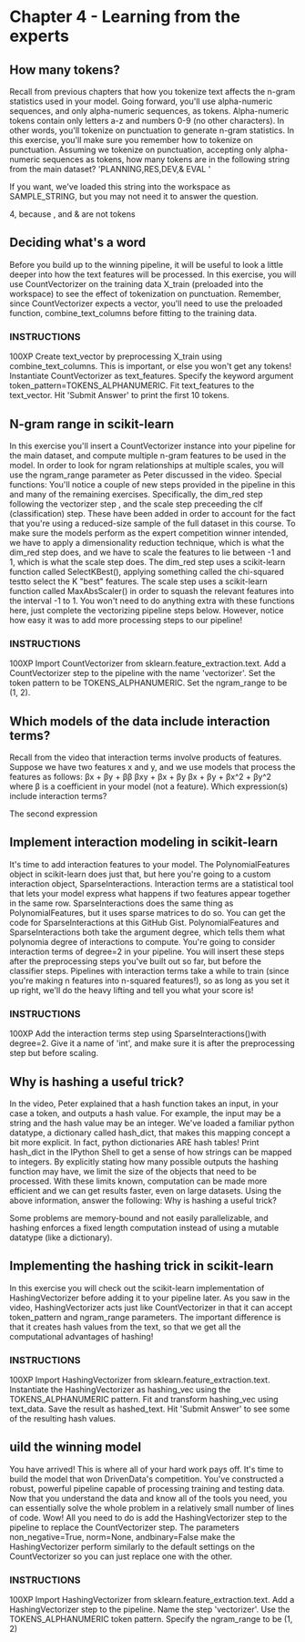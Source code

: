 # Chapter 4 - Learning from the experts

## How many tokens?
Recall from previous chapters that how you tokenize text affects the n-gram statistics used in your model.
Going forward, you'll use alpha-numeric sequences, and only alpha-numeric sequences, as tokens. Alpha-numeric tokens contain only letters a-z and numbers 0-9 (no other characters). In other words, you'll tokenize on punctuation to generate n-gram statistics.
In this exercise, you'll make sure you remember how to tokenize on punctuation.
Assuming we tokenize on punctuation, accepting only alpha-numeric sequences as tokens, how many tokens are in the following string from the main dataset?
'PLANNING,RES,DEV,& EVAL      '


If you want, we've loaded this string into the workspace as SAMPLE_STRING, but you may not need it to answer the question.

4, because , and & are not tokens


## Deciding what's a word
Before you build up to the winning pipeline, it will be useful to look a little deeper into how the text features will be processed.
In this exercise, you will use CountVectorizer on the training data X_train (preloaded into the workspace) to see the effect of tokenization on punctuation.
Remember, since CountVectorizer expects a vector, you'll need to use the preloaded function, combine_text_columns before fitting to the training data.
### INSTRUCTIONS
100XP
Create text_vector by preprocessing X_train using combine_text_columns. This is important, or else you won't get any tokens!
Instantiate CountVectorizer as text_features. Specify the keyword argument token_pattern=TOKENS_ALPHANUMERIC.
Fit text_features to the text_vector.
Hit 'Submit Answer' to print the first 10 tokens.
## N-gram range in scikit-learn
In this exercise you'll insert a CountVectorizer instance into your pipeline for the main dataset, and compute multiple n-gram features to be used in the model.
In order to look for ngram relationships at multiple scales, you will use the ngram_range parameter as Peter discussed in the video.
Special functions: You'll notice a couple of new steps provided in the pipeline in this and many of the remaining exercises. Specifically, the dim_red step following the vectorizer step , and the scale step preceeding the clf (classification) step.
These have been added in order to account for the fact that you're using a reduced-size sample of the full dataset in this course. To make sure the models perform as the expert competition winner intended, we have to apply a dimensionality reduction technique, which is what the dim_red step does, and we have to scale the features to lie between -1 and 1, which is what the scale step does.
The dim_red step uses a scikit-learn function called SelectKBest(), applying something called the chi-squared testto select the K "best" features. The scale step uses a scikit-learn function called MaxAbsScaler() in order to squash the relevant features into the interval -1 to 1.
You won't need to do anything extra with these functions here, just complete the vectorizing pipeline steps below. However, notice how easy it was to add more processing steps to our pipeline!
### INSTRUCTIONS
100XP
Import CountVectorizer from sklearn.feature_extraction.text.
Add a CountVectorizer step to the pipeline with the name 'vectorizer'.
Set the token pattern to be TOKENS_ALPHANUMERIC.
Set the ngram_range to be (1, 2).


## Which models of the data include interaction terms?
Recall from the video that interaction terms involve products of features.
Suppose we have two features x and y, and we use models that process the features as follows:
βx + βy + ββ
βxy + βx + βy
βx + βy + βx^2 + βy^2
where β is a coefficient in your model (not a feature).
Which expression(s) include interaction terms?

The second expression


## Implement interaction modeling in scikit-learn
It's time to add interaction features to your model. The PolynomialFeatures object in scikit-learn does just that, but here you're going to a custom interaction object, SparseInteractions. Interaction terms are a statistical tool that lets your model express what happens if two features appear together in the same row.
SparseInteractions does the same thing as PolynomialFeatures, but it uses sparse matrices to do so. You can get the code for SparseInteractions at this GitHub Gist.
PolynomialFeatures and SparseInteractions both take the argument degree, which tells them what polynomia degree of interactions to compute.
You're going to consider interaction terms of degree=2 in your pipeline. You will insert these steps after the preprocessing steps you've built out so far, but before the classifier steps.
Pipelines with interaction terms take a while to train (since you're making n features into n-squared features!), so as long as you set it up right, we'll do the heavy lifting and tell you what your score is!
### INSTRUCTIONS
100XP
Add the interaction terms step using SparseInteractions()with degree=2. Give it a name of 'int', and make sure it is after the preprocessing step but before scaling.
## Why is hashing a useful trick?
In the video, Peter explained that a hash function takes an input, in your case a token, and outputs a hash value. For example, the input may be a string and the hash value may be an integer.
We've loaded a familiar python datatype, a dictionary called hash_dict, that makes this mapping concept a bit more explicit. In fact, python dictionaries ARE hash tables!
Print hash_dict in the IPython Shell to get a sense of how strings can be mapped to integers.
By explicitly stating how many possible outputs the hashing function may have, we limit the size of the objects that need to be processed. With these limits known, computation can be made more efficient and we can get results faster, even on large datasets.
Using the above information, answer the following:
Why is hashing a useful trick?

Some problems are memory-bound and not easily parallelizable, and hashing enforces a fixed length computation instead of using a mutable datatype (like a dictionary).


## Implementing the hashing trick in scikit-learn
In this exercise you will check out the scikit-learn implementation of HashingVectorizer before adding it to your pipeline later.
As you saw in the video, HashingVectorizer acts just like CountVectorizer in that it can accept token_pattern and ngram_range parameters. The important difference is that it creates hash values from the text, so that we get all the computational advantages of hashing!
### INSTRUCTIONS
100XP
Import HashingVectorizer from sklearn.feature_extraction.text.
Instantiate the HashingVectorizer as hashing_vec using the TOKENS_ALPHANUMERIC pattern.
Fit and transform hashing_vec using text_data. Save the result as hashed_text.
Hit 'Submit Answer' to see some of the resulting hash values.

## uild the winning model
You have arrived! This is where all of your hard work pays off. It's time to build the model that won DrivenData's competition.
You've constructed a robust, powerful pipeline capable of processing training and testing data. Now that you understand the data and know all of the tools you need, you can essentially solve the whole problem in a relatively small number of lines of code. Wow!
All you need to do is add the HashingVectorizer step to the pipeline to replace the CountVectorizer step.
The parameters non_negative=True, norm=None, andbinary=False make the HashingVectorizer perform similarly to the default settings on the CountVectorizer so you can just replace one with the other.
### INSTRUCTIONS
100XP
Import HashingVectorizer from sklearn.feature_extraction.text.
Add a HashingVectorizer step to the pipeline.
Name the step 'vectorizer'.
Use the TOKENS_ALPHANUMERIC token pattern.
Specify the ngram_range to be (1, 2)
